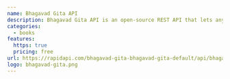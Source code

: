 ```yaml
---
name: Bhagavad Gita API
description: Bhagavad Gita API is an open-source REST API that lets anyone use the text from Srimad Bhagavad Gita in their own web or mobile application(s).
categories:
  - books
features:
  https: true
  pricing: free
url: https://rapidapi.com/bhagavad-gita-bhagavad-gita-default/api/bhagavad-gita3
logo: bhagavad-gita.png
---
```

